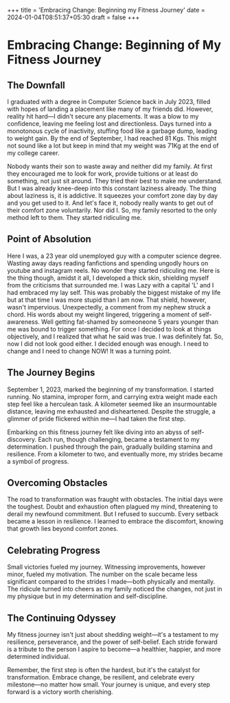 +++
title = 'Embracing Change: Beginning my Fitness Journey'
date = 2024-01-04T08:51:37+05:30
draft = false
+++

# Embracing Change: Beginning of My Fitness Journey

## The Downfall

I graduated with a degree in Computer Science back in July 2023, filled with hopes of landing a placement like many of my friends did. However, reality hit hard—I didn't secure any placements. It was a blow to my confidence, leaving me feeling lost and directionless. Days turned into a monotonous cycle of inactivity, stuffing food like a garbage dump, leading to weight gain. By the end of September, I had reached 81 Kgs. This might not sound like a lot but keep in mind that my weight was 71Kg at the end of my college career.

Nobody wants their son to waste away and neither did my family. At first they encouraged me to look for work, provide tuitions or at least do something, not just sit around. They tried their best to make me understand. But I was already knee-deep into this constant laziness already. The thing about laziness is, it is addictive. It squeezes your comfort zone day by day and you get used to it. And let's face it, nobody really wants to get out of their comfort zone voluntarily. Nor did I. So, my family resorted to the only method left to them. They started ridiculing me.

## Point of Absolution

Here I was, a 23 year old unemployed guy with a computer science degree. Wasting away days reading fanfictions and spending ungodly hours on youtube and instagram reels. No wonder they started ridiculing me. Here is the thing though, amidst it all, I developed a thick skin, shielding myself from the criticisms that surrounded me. I was Lazy with a capital 'L' and I had embraced my lay self. This was probably the biggest mistake of my life but at that time I was more stupid than I am now. That shield, however, wasn't impervious. Unexpectedly, a comment from my nephew struck a chord. His words about my weight lingered, triggering a moment of self-awareness. Well getting fat-shamed by someoneone 5 years younger than me was bound to trigger something. For once I decided to look at things objectively, and I realized that what he said was true. I was definitely fat. So, now I did not look good either. I decided enough was enough. I need to change and I need to change NOW! It was a turning point.

## The Journey Begins

September 1, 2023, marked the beginning of my transformation. I started running. No stamina, improper form, and carrying extra weight made each step feel like a herculean task. A kilometer seemed like an insurmountable distance, leaving me exhausted and disheartened. Despite the struggle, a glimmer of pride flickered within me—I had taken the first step.

Embarking on this fitness journey felt like diving into an abyss of self-discovery. Each run, though challenging, became a testament to my determination. I pushed through the pain, gradually building stamina and resilience. From a kilometer to two, and eventually more, my strides became a symbol of progress.

## Overcoming Obstacles

The road to transformation was fraught with obstacles. The initial days were the toughest. Doubt and exhaustion often plagued my mind, threatening to derail my newfound commitment. But I refused to succumb. Every setback became a lesson in resilience. I learned to embrace the discomfort, knowing that growth lies beyond comfort zones.

## Celebrating Progress

Small victories fueled my journey. Witnessing improvements, however minor, fueled my motivation. The number on the scale became less significant compared to the strides I made—both physically and mentally. The ridicule turned into cheers as my family noticed the changes, not just in my physique but in my determination and self-discipline.

## The Continuing Odyssey

My fitness journey isn't just about shedding weight—it's a testament to my resilience, perseverance, and the power of self-belief. Each stride forward is a tribute to the person I aspire to become—a healthier, happier, and more determined individual.

Remember, the first step is often the hardest, but it's the catalyst for transformation. Embrace change, be resilient, and celebrate every milestone—no matter how small. Your journey is unique, and every step forward is a victory worth cherishing.
